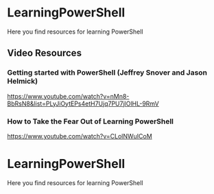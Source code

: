 # LearningPowerShell
Here you find resources for learning PowerShell


## Video Resources
### Getting started with PowerShell (Jeffrey Snover and Jason Helmick)

https://www.youtube.com/watch?v=nMn8-BbRsN8&list=PLyJiOytEPs4etH7Ujq7PU7jlOlHL-9RmV

### How to Take the Fear Out of Learning PowerShell 
https://www.youtube.com/watch?v=CLolNWuICoM

# LearningPowerShell
Here you find resources for learning PowerShell
